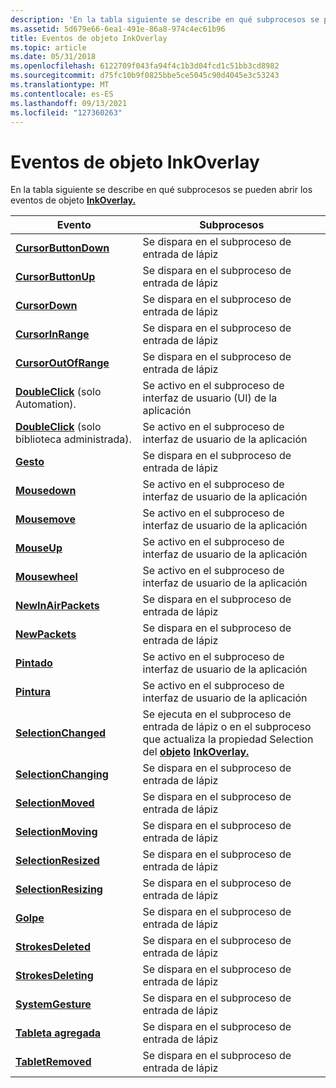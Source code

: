 ```yaml
---
description: 'En la tabla siguiente se describe en qué subprocesos se pueden abrir los eventos de objeto InkOverlay. EventThreadsCursorButtonDownFires en el subproceso de entrada de lápizCursorButtonUpFires en el subproceso inkCursorDownFires en el subproceso inkCursorInRangeFires en el subproceso de entrada de lápizCursorOutOfRangeFires en el subproceso de entrada de lápizDoubleClick (solo Automation). Se ejecuta en el subproceso de interfaz de usuario (UI) de la aplicaciónDoubleClick (solo biblioteca administrada). Se activo en el subproceso de interfaz de usuario de la aplicaciónGestureFires en el subproceso de entrada de lápizMouseDownFires en el subproceso de interfaz de usuario de la aplicaciónMouseMoveFires en el subproceso de interfaz de usuario de la aplicaciónMouseUpFires en el subproceso de interfaz de usuario de la aplicaciónMouseWheelFires en el subproceso de interfaz de usuario de la aplicaciónNewInAirPacketsFires en el subproceso de entrada de lápizNewPacketsFires en el subproceso de entrada de lápizPaintedFires en el subproceso de interfaz de usuario de la aplicaciónPaintingFires en el subproceso de interfaz de usuario de la aplicaciónSelectionChangedFires en el subproceso de entrada de lápiz, o en el subproceso que actualiza el objeto InkOverlay  Propiedad SelectionSelectionChangingFires en el subproceso de entrada de lápizSelectionMovedFires en el subproceso inkSelectionMovingFires en el subproceso inkSelectionResizedFires en el subproceso inkSelectionResizingFires en el subproceso inkStrokeFires on el subproceso de entrada de lápizStrokesDeletedFires en el subproceso de entrada de lápizStrokesDeletingFires en el subproceso inkSystemGestureFires en el subproceso inkTabletAddedFires en el subproceso de entrada de lápizTabletRemovedFires en el subproceso de entrada de lápiz '
ms.assetid: 5d679e66-6ea1-491e-86a8-974c4ec61b96
title: Eventos de objeto InkOverlay
ms.topic: article
ms.date: 05/31/2018
ms.openlocfilehash: 6122709f043fa94f4c1b3d04fcd1c51bb3cd8982
ms.sourcegitcommit: d75fc10b9f0825bbe5ce5045c90d4045e3c53243
ms.translationtype: MT
ms.contentlocale: es-ES
ms.lasthandoff: 09/13/2021
ms.locfileid: "127360263"
---
```

# <a name="inkoverlay-object-events"></a>Eventos de objeto InkOverlay

En la tabla siguiente se describe en qué subprocesos se pueden abrir los eventos de objeto [**InkOverlay.**](inkoverlay-class.md)



| Evento                                                                             | Subprocesos                                                                                                                                                                   |
|-----------------------------------------------------------------------------------|---------------------------------------------------------------------------------------------------------------------------------------------------------------------------|
| [**CursorButtonDown**](inkoverlay-cursorbuttondown.md)                           | Se dispara en el subproceso de entrada de lápiz<br/>                                                                                                                                        |
| [**CursorButtonUp**](inkoverlay-cursorbuttonup.md)                               | Se dispara en el subproceso de entrada de lápiz<br/>                                                                                                                                        |
| [**CursorDown**](inkoverlay-cursordown.md)                                       | Se dispara en el subproceso de entrada de lápiz<br/>                                                                                                                                        |
| [**CursorInRange**](inkoverlay-cursorinrange.md)                                 | Se dispara en el subproceso de entrada de lápiz<br/>                                                                                                                                        |
| [**CursorOutOfRange**](inkoverlay-cursoroutofrange.md)                           | Se dispara en el subproceso de entrada de lápiz<br/>                                                                                                                                        |
| [**DoubleClick**](inkoverlay-doubleclick.md) (solo Automation).                  | Se activo en el subproceso de interfaz de usuario (UI) de la aplicación<br/>                                                                                                          |
| [**DoubleClick**](/previous-versions/ms567634(v=vs.100)) (solo biblioteca administrada). | Se activo en el subproceso de interfaz de usuario de la aplicación<br/>                                                                                                                           |
| [**Gesto**](inkoverlay-gesture.md)                                             | Se dispara en el subproceso de entrada de lápiz<br/>                                                                                                                                        |
| [**Mousedown**](inkoverlay-mousedown.md)                                         | Se activo en el subproceso de interfaz de usuario de la aplicación<br/>                                                                                                                           |
| [**Mousemove**](inkoverlay-mousemove.md)                                         | Se activo en el subproceso de interfaz de usuario de la aplicación<br/>                                                                                                                           |
| [**MouseUp**](inkoverlay-mouseup.md)                                             | Se activo en el subproceso de interfaz de usuario de la aplicación<br/>                                                                                                                           |
| [**Mousewheel**](inkoverlay-mousewheel.md)                                       | Se activo en el subproceso de interfaz de usuario de la aplicación<br/>                                                                                                                           |
| [**NewInAirPackets**](inkoverlay-newinairpackets.md)                             | Se dispara en el subproceso de entrada de lápiz<br/>                                                                                                                                        |
| [**NewPackets**](inkoverlay-newpackets.md)                                       | Se dispara en el subproceso de entrada de lápiz<br/>                                                                                                                                        |
| [**Pintado**](inkoverlay-painted.md)                                             | Se activo en el subproceso de interfaz de usuario de la aplicación<br/>                                                                                                                           |
| [**Pintura**](inkoverlay-painting.md)                                           | Se activo en el subproceso de interfaz de usuario de la aplicación<br/>                                                                                                                           |
| [**SelectionChanged**](inkoverlay-selectionchanged.md)                           | Se ejecuta en el subproceso de entrada de lápiz o en el subproceso que actualiza la propiedad Selection del [**objeto**](/windows/desktop/api/msinkaut/nf-msinkaut-iinkoverlay-get_selection) [**InkOverlay.**](inkoverlay-class.md)<br/> |
| [**SelectionChanging**](inkoverlay-selectionchanging.md)                         | Se dispara en el subproceso de entrada de lápiz<br/>                                                                                                                                        |
| [**SelectionMoved**](inkoverlay-selectionmoved.md)                               | Se dispara en el subproceso de entrada de lápiz<br/>                                                                                                                                        |
| [**SelectionMoving**](inkoverlay-selectionmoving.md)                             | Se dispara en el subproceso de entrada de lápiz<br/>                                                                                                                                        |
| [**SelectionResized**](inkoverlay-selectionresized.md)                           | Se dispara en el subproceso de entrada de lápiz<br/>                                                                                                                                        |
| [**SelectionResizing**](inkoverlay-selectionresizing.md)                         | Se dispara en el subproceso de entrada de lápiz<br/>                                                                                                                                        |
| [**Golpe**](inkoverlay-stroke.md)                                               | Se dispara en el subproceso de entrada de lápiz<br/>                                                                                                                                        |
| [**StrokesDeleted**](inkoverlay-strokesdeleted.md)                               | Se dispara en el subproceso de entrada de lápiz<br/>                                                                                                                                        |
| [**StrokesDeleting**](inkoverlay-strokesdeleting.md)                             | Se dispara en el subproceso de entrada de lápiz<br/>                                                                                                                                        |
| [**SystemGesture**](inkoverlay-systemgesture.md)                                 | Se dispara en el subproceso de entrada de lápiz<br/>                                                                                                                                        |
| [**Tableta agregada**](inkoverlay-tabletadded.md)                                     | Se dispara en el subproceso de entrada de lápiz<br/>                                                                                                                                        |
| [**TabletRemoved**](inkoverlay-tabletremoved.md)                                 | Se dispara en el subproceso de entrada de lápiz<br/>                                                                                                                                        |



 

 

